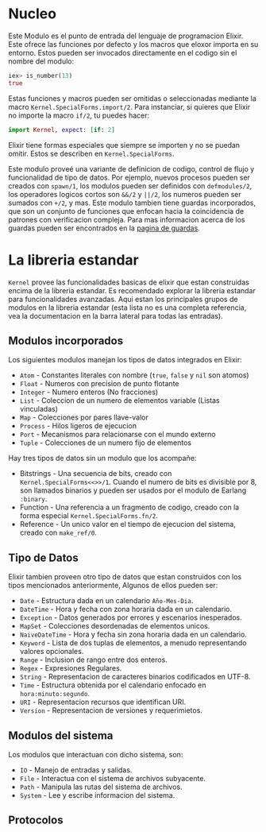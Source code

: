 # Nucleo
Este Modulo es el punto de entrada del lenguaje de programacion Elixir.
Este ofrece las funciones por defecto y los macros que eloxor importa en su entorno. Estos pueden ser invocados directamente en el codigo sin el nombre del modulo:
```elixir
iex> is_number(13)
true
```
Estas funciones y macros pueden ser omitidas o seleccionadas mediante la macro `Kernel.SpecialForms.import/2`. Para instanciar, si quieres que Elixir no importe la macro `if/2`, tu puedes hacer:
```elixir
import Kernel, expect: [if: 2]
```
Elixir tiene formas especiales que siempre se importen y no se puedan omitir. Estos se describen en `Kernel.SpecialForms`.

Este modulo proveé una variante de definicion de codigo, control de flujo y funcionalidad de tipo de datos. Por ejemplo, nuevos procesos pueden ser creados con `spawn/1`, los modulos pueden ser definidos con `defmodules/2`, los operadores logicos cortos son `&&/2` y `||/2`, los numeros pueden ser sumados con `+/2`, y mas. Este modulo tambien tiene guardas incorporados, que son un conjunto de funciones que enfocan hacia la coincidencia de patrones con verificacion compleja. Para mas informacion acerca de los guardas pueden ser encontrados en la [pagina de guardas](https://hexdocs.pm/elixir/guards.html).

# La libreria estandar
`Kernel` provee las funcionalidades basicas de elixir que estan construidas encima de la libreria estandar. Es recomendado explorar la libreria estandar para funcionalidades avanzadas. Aqui estan los principales grupos de modulos en la libreria estandar (esta lista no es una completa referencia, vea la documentacion en la barra lateral para todas las entradas).

## Modulos incorporados
Los siguientes modulos manejan los tipos de datos integrados en Elixir:
* `Atom` - Constantes literales con nombre (`true`, `false` y `nil` son atomos)
* `Float` - Numeros con precision de punto flotante
* `Integer` - Numero enteros (No fracciones)
* `List` - Coleccion de un numero de elementos variable (Listas vinculadas)
* `Map` - Colecciones por pares llave-valor
* `Process` - Hilos ligeros de ejecucion
* `Port` - Mecanismos para relacionarse con el mundo externo
* `Tuple` - Colecciones de un numero fijo de elementos

Hay tres tipos de datos sin un modulo que los acompañe:
* Bitstrings - Una secuencia de bits, creado con `Kernel.SpecialForms<<>>/1`. Cuando el numero de bits es divisible por 8, son llamados binarios y pueden ser usados por el modulo de Earlang `:binary`.
* Function - Una referencia a un fragmento de codigo, creado con la forma especial `Kernel.SpecialForms.fn/2`.
* Reference - Un unico valor en el tiempo de ejecucion del sistema, creado con `make_ref/0`.

## Tipo de Datos
Elixir tambien proveen otro tipo de datos que estan construidos con los tipos mencionados anteriormente, Algunos de ellos pueden ser:
* `Date` - Estructura dada en un calendario `Año-Mes-Dia`.
* `DateTime` - Hora y fecha con zona horaria dada en un calendario.
* `Exception` - Datos generados por errores y escenarios inesperados.
* `MapSet` - Colecciones desordenadas de elementos unicos.
* `NaiveDateTime` - Hora y fecha sin zona horaria dada en un calendario.
* `Keyword` - Lista de dos tuplas de elementos, a menudo representando valores opcionales.
* `Range` - Inclusion de rango entre dos enteros.
* `Regex` - Expresiones Regulares.
* `String` - Representacion de caracteres binarios codificados en UTF-8.
* `Time` - Estructura obtenida por el calendario enfocado en `hora:minuto:segundo`.
* `URI` -  Representacion recursos que identifican URI.
* `Version` - Representacion de versiones y requerimietos.

## Modulos del sistema
Los modulos que interactuan con dicho sistema, son:
* `IO` - Manejo de entradas y salidas.
* `File` - Interactua con el sistema de archivos subyacente.
* `Path` - Manipula las rutas del sistema de archivos.
* `System` - Lee y escribe informacion del sistema.

## Protocolos